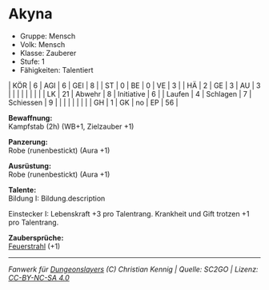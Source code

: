 # Akyna  
- Gruppe: Mensch  
- Volk: Mensch  
- Klasse: Zauberer  
- Stufe: 1  
- Fähigkeiten: Talentiert  


| KÖR    | 6  | AGI      | 6  | GEI        | 8  |
| ST     | 0  | BE       | 0  | VE         | 3  |
| HÄ     | 2  | GE       | 3  | AU         | 3  |
|        |    |          |    |            |    |
| LK     | 21 | Abwehr   | 8  | Initiative | 6  |
| Laufen | 4  | Schlagen | 7  | Schiessen  | 9  |
|        |    |          |    |            |    |
| GH     | 1  | GK       | no | EP         | 56 |


**Bewaffnung:**  
Kampfstab (2h) (WB+1, Zielzauber +1)

**Panzerung:**  
Robe (runenbestickt) (Aura +1)

**Ausrüstung:**  
Robe (runenbestickt) (Aura +1)

**Talente:**  
Bildung I: Bildung.description

Einstecker I: Lebenskraft +3 pro Talentrang. Krankheit und Gift trotzen +1 pro Talentrang.


**Zaubersprüche:**  
[Feuerstrahl](/grw/zauber/feuerstrahl.md) (+1)




___
*Fanwerk für [Dungeonslayers](https://www.dungeonslayers.net/) (C) Christian Kennig | Quelle: SC2GO | Lizenz: [CC-BY-NC-SA 4.0](https://creativecommons.org/licenses/by-nc-sa/4.0/deed.de)*